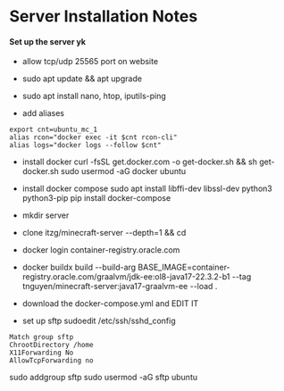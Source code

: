 # Server Installation Notes

#### Set up the server yk
- allow tcp/udp 25565 port on website
- sudo apt update && apt upgrade
- sudo apt install nano, htop, iputils-ping


- add aliases
```
export cnt=ubuntu_mc_1
alias rcon="docker exec -it $cnt rcon-cli"
alias logs="docker logs --follow $cnt"
```

- install docker
curl -fsSL get.docker.com -o get-docker.sh && sh get-docker.sh
sudo usermod -aG docker ubuntu

- install docker compose
sudo apt install libffi-dev libssl-dev python3 python3-pip
pip install docker-compose

- mkdir server
- clone itzg/minecraft-server --depth=1 && cd

- docker login container-registry.oracle.com
- docker buildx build --build-arg BASE_IMAGE=container-registry.oracle.com/graalvm/jdk-ee:ol8-java17-22.3.2-b1 --tag tnguyen/minecraft-server:java17-graalvm-ee --load .

- download the docker-compose.yml and EDIT IT

- set up sftp
sudoedit /etc/ssh/sshd_config

```
Match group sftp
ChrootDirectory /home
X11Forwarding No
AllowTcpForwarding no
```

sudo addgroup sftp
sudo usermod -aG sftp ubuntu
